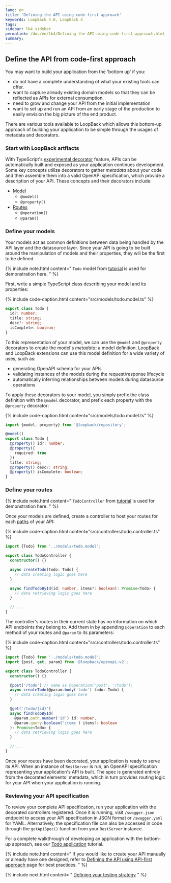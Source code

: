```yaml
---
lang: en
title: 'Defining the API using code-first approach'
keywords: LoopBack 4.0, LoopBack 4
tags:
sidebar: lb4_sidebar
permalink: /doc/en/lb4/Defining-the-API-using-code-first-approach.html
summary:
---
```


## Define the API from code-first approach

You may want to build your application from the 'bottom up' if you:

- do not have a complete understanding of what your existing tools can offer.
- want to capture already existing domain models so that they can be reflected
as APIs for external consumption.
- need to grow and change your API from the initial implementation
- want to set up and run an API from an early stage of the production to
easily envision the big picture of the end product.

There are various tools available to LoopBack which allows this bottom-up
approach of building your application to be simple through the usages of
metadata and decorators.

### Start with LoopBack artfiacts

With TypeScript's [experimental decorator](https://www.typescriptlang.org/docs/handbook/decorators.html)
feature, APIs can be automatically built and exposed as your application
continues development. Some key concepts utilize decorators to gather
_metadata_ about your code and then assemble them into a valid OpenAPI
specification, which provide a description of your API.
These concepts and their decorators include:

- [Model](Model.html)
  - `@model()`
  - `@property()`
- [Routes](Routes.html)
  - `@operation()`
  - `@param()`

### Define your models

Your models act as common definitions between data being handled by the API
layer and the datasource layer. Since your API is going to be built around the
manipulation of models and their properties, they will be the first to be
defined.

{% include note.html content="
  `Todo` model from [tutorial](https://github.com/strongloop/loopback-next/blob/master/packages/example-getting-started/docs/4-todo-model.md#srcmodelstodomodelts)
  is used for demonstration here.
" %}

First, write a simple TypeScript class describing your model and its
properties:

{% include code-caption.html content="src/models/todo.model.ts" %}

```ts
export class Todo {
  id?: number;
  title: string;
  desc?: string;
  isComplete: boolean;
}
```

To this representation of your model, we can use the `@model` and `@property`
decorators to create the model's _metadata_; a model definition.
LoopBack and LoopBack extensions can use this model definition for
a wide variety of uses, such as:

- generating OpenAPI schema for your APIs
- validating instances of the models during the request/response lifecycle
- automatically inferring relationships between models during datasource 
operations

To apply these decorators to your model, you simply prefix the class definition
with the `@model` decorator, and prefix each property with the
`@property` decorator:

{% include code-caption.html content="src/models/todo.model.ts" %}

```ts
import {model, property} from '@loopback/repository';

@model()
export class Todo {
  @property() id?: number;
  @property({
    required: true
  })
  title: string;
  @property() desc?: string;
  @property() isComplete: boolean;
}
```

### Define your routes

{% include note.html content="
  `TodoController` from [tutorial](https://github.com/strongloop/loopback-next/blob/master/packages/example-getting-started/docs/7-controller.md#srccontrollerstodocontrollerts)
  is used for
  demonstration here.
" %}

Once your models are defined, create a controller to host your routes
for each [paths](https://swagger.io/specification/#pathsObject) of your API:

{% include code-caption.html content="src/controllers/todo.controller.ts" %}

```ts
import {Todo} from '../models/todo.model';

export class TodoController {
  constructor() {}

  async createTodo(todo: Todo) {
    // data creating logic goes here
  }

  async findTodoById(id: number, items?: boolean): Promise<Todo> {
    // data retrieving logic goes here
  }

  // ...
}
```

The controller's routes in their current state has no information on which
API endpoints they belong to. Add them in by appending `@operation` to each
method of your routes and `@param` to its parameters:

{% include code-caption.html content="src/controllers/todo.controller.ts" %}

```ts
import {Todo} from '../models/todo.model';
import {post, get, param} from '@loopback/openapi-v2';

export class TodoController {
  constructor() {}

  @post('/todo') // same as @operation('post', '/todo');
  async createTodo(@param.body('todo') todo: Todo) {
    // data creating logic goes here
  }

  @get('/todo/{id}')
  async findTodoById(
    @param.path.number('id') id: number,
    @param.query.boolean('items') items?: boolean
  ): Promise<Todo> {
    // data retrieving logic goes here
  }

  // ...
}
```

Once your routes have been decorated, your application is ready to serve
its API. When an instance of `RestServer` is run, an OpenAPI specification
representing your application's API is built. The spec is generated
entirely from the decorated elements' metadata, which in turn provides
routing logic for your API when your application is running.

### Reviewing your API specification

To review your complete API specification, run your application with the
decorated controllers registered. Once it is running, visit `/swagger.json`
endpoint to access your API specification in JSON format or `/swagger.yaml`
for YAML. Alternatively, the specification file can also be accessed
in code through the `getApiSpec()` function from your `RestServer` instance.

For a complete walkthrough of developing an application with the bottom-up
approach, see our [Todo application](https://github.com/strongloop/loopback-next/blob/master/packages/example-getting-started/README.md#loopbackexample-getting-started)
tutorial.

{% include note.html content="
  If you would like to create your API manually or already have one designed,
  refer to [Defining the API using API-first approach](Defining-the-API-using-API-first-approach)
  page for best practices.
" %}

{% include next.html content= "
[Defining your testing strategy](./Defining-your-testing-strategy.html)
" %}
